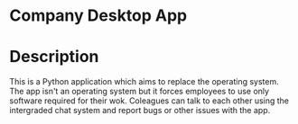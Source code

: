 # Company Desktop App

# Description
This is a Python application which aims to replace the operating system. The app isn't an operating system but it forces employees to use only software required for their wok. Coleagues can talk to each other using the intergraded chat system and report bugs or other issues with the app.
